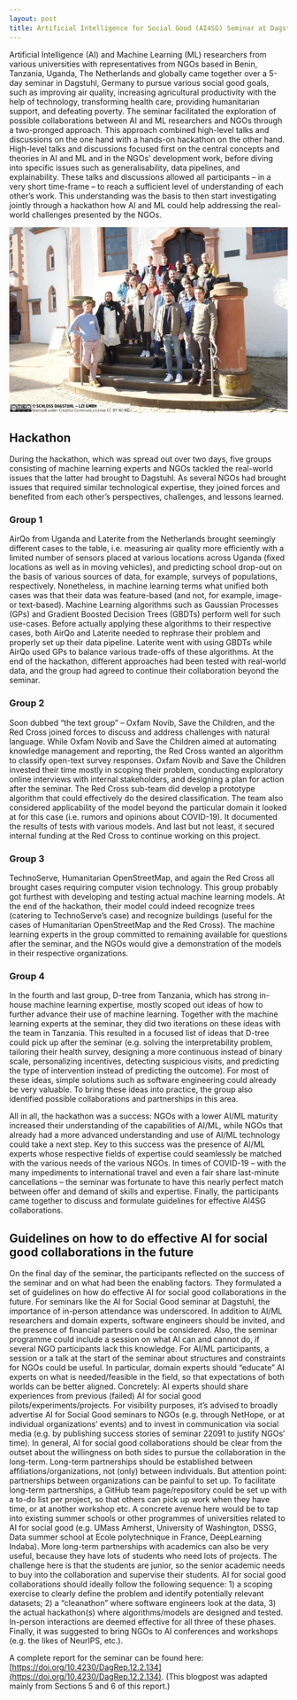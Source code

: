 ```yaml
---
layout: post
title: Artificial Intelligence for Social Good (AI4SG) Seminar at Dagstuhl 2022
---
```


Artificial Intelligence (AI) and Machine Learning (ML) researchers from various universities with representatives from NGOs based in Benin, Tanzania, Uganda, The Netherlands and globally came together over a 5-day seminar in Dagstuhl, Germany to pursue various social good goals, such as improving air quality, increasing agricultural productivity with the help of technology, transforming health care, providing humanitarian support, and defeating poverty. The seminar facilitated the exploration of possible collaborations between AI and ML researchers and NGOs through a two-pronged approach. This approach combined high-level talks and discussions on the one hand with a hands-on hackathon on the other hand. High-level talks and discussions focused first on the central concepts and theories in AI and ML and in the NGOs’ development work, before diving into specific issues such as generalisability, data pipelines, and explainability. These talks and discussions allowed all participants – in a very short time-frame – to reach a sufficient level of understanding of each other’s work. This understanding was the basis to then start investigating jointly through a hackathon how AI and ML could help addressing the real-world challenges presented by the NGOs.

![image](/images/Dagstuhl.photo.small.jpg)

## Hackathon 

During the hackathon, which was spread out over two days, five groups consisting of machine learning experts and NGOs tackled the real-world issues that the latter had brought to Dagstuhl. As several NGOs had brought issues that required similar technological expertise, they joined forces and benefited from each other’s perspectives, challenges, and lessons learned. 

### Group 1 
AirQo from Uganda and Laterite from the Netherlands brought seemingly different cases to the table, i.e. measuring air quality more efficiently with a limited number of sensors placed at various locations across Uganda (fixed locations as well as in moving vehicles), and predicting school drop-out on the basis of various sources of data, for example, surveys of populations, respectively. Nonetheless, in machine learning terms what unified both cases was that their data was feature-based (and not, for example, image- or text-based). Machine Learning algorithms such as Gaussian Processes (GPs) and Gradient Boosted Decision Trees (GBDTs) perform well for such use-cases. Before actually applying these algorithms to their respective cases, both AirQo and Laterite needed to rephrase their problem and properly set up their data pipeline. Laterite went with using GBDTs while AirQo used GPs to balance various trade-offs of these algorithms. At the end of the hackathon, different approaches had been tested with real-world data, and the group had agreed to continue their collaboration beyond the seminar. 

### Group 2 
Soon dubbed “the text group” – Oxfam Novib, Save the Children, and the Red Cross joined forces to discuss and address challenges with natural language. While Oxfam Novib and Save the Children aimed at automating knowledge management and reporting, the Red Cross wanted an algorithm to classify open-text survey responses. Oxfam Novib and Save the Children invested their time mostly in scoping their problem, conducting exploratory online interviews with internal stakeholders, and designing a plan for action after the seminar. The Red Cross sub-team did develop a prototype algorithm that could effectively do the desired classification. The team also considered applicability of the model beyond the particular domain it looked at for this case (i.e. rumors and opinions about COVID-19). It documented the results of tests with various models. And last but not least, it secured internal funding at the Red Cross to continue working on this project. 

### Group 3 
TechnoServe, Humanitarian OpenStreetMap, and again the Red Cross all brought cases requiring computer vision technology. This group probably got furthest with developing and testing actual machine learning models. At the end of the hackathon, their model could indeed recognize trees (catering to TechnoServe’s case) and recognize buildings (useful for the cases of Humanitarian OpenStreetMap and the Red Cross). The machine learning experts in the group committed to remaining available for questions after the seminar, and the NGOs would give a demonstration of the models in their respective organizations. 

### Group 4 
In the fourth and last group, D-tree from Tanzania, which has strong in-house machine learning expertise, mostly scoped out ideas of how to further advance their use of machine learning. Together with the machine learning experts at the seminar, they did two iterations on these ideas with the team in Tanzania. This resulted in a focused list of ideas that D-tree could pick up after the seminar (e.g. solving the interpretability problem, tailoring their health survey, designing a more continuous instead of binary scale, personalizing incentives, detecting suspicious visits, and predicting the type of intervention instead of predicting the outcome). For most of these ideas, simple solutions such as software engineering could already be very valuable. To bring these ideas into practice, the group also identified possible collaborations and partnerships in this area. 

All in all, the hackathon was a success: NGOs with a lower AI/ML maturity increased their understanding of the capabilities of AI/ML, while NGOs that already had a more advanced understanding and use of AI/ML technology could take a next step. Key to this success was the presence of AI/ML experts whose respective fields of expertise could seamlessly be matched with the various needs of the various NGOs. In times of COVID-19 – with the many impediments to international travel and even a fair share last-minute cancellations – the seminar was fortunate to have this nearly perfect match between offer and demand of skills and expertise. Finally, the participants came together to discuss and formulate guidelines for effective AI4SG collaborations.


## Guidelines on how to do effective AI for social good collaborations in the future

On the final day of the seminar, the participants reflected on the success of the seminar and on what had been the enabling factors. They formulated a set of guidelines on how do effective AI for social good collaborations in the future. For seminars like the AI for Social Good seminar at Dagstuhl, the importance of in-person attendance was underscored. In addition to AI/ML researchers and domain experts, software engineers should be invited, and the presence of financial partners could be considered. Also, the seminar programme could include a session on what AI can and cannot do, if several NGO participants lack this knowledge. For AI/ML participants, a session or a talk at the start of the seminar about structures and constraints for NGOs could be useful. In particular, domain experts should “educate” AI experts on what is needed/feasible in the field, so that expectations of both worlds can be better aligned. Concretely: AI experts should share experiences from previous (failed) AI for social good pilots/experiments/projects. For visibility purposes, it’s advised to broadly advertise AI for Social Good seminars to NGOs (e.g. through NetHope, or at individual organizations’ events) and to invest in communication via social media (e.g. by publishing success stories of seminar 22091 to justify NGOs’ time). In general, AI for social good collaborations should be clear from the outset about the willingness on both sides to pursue the collaboration in the long-term. Long-term partnerships should be established between affiliations/organizations, not (only) between individuals. But attention point: partnerships between organizations can be painful to set up. To facilitate long-term partnerships, a GitHub team page/repository could be set up with a to-do list per project, so that others can pick up work when they have time, or at another workshop etc. A concrete avenue here would be to tap into existing summer schools or other programmes of universities related to AI for social good (e.g. UMass Amherst, University of Washington, DSSG, Data summer school at Ecole polytechnique in France, DeepLearning Indaba). More long-term partnerships with academics can also be very useful, because they have lots of students who need lots of projects. The challenge here is that the students are junior, so the senior academic needs to buy into the collaboration and supervise their students. AI for social good collaborations should ideally follow the following sequence: 1) a scoping exercise to clearly define the problem and identify potentially relevant datasets; 2) a “cleanathon” where software engineers look at the data, 3) the actual hackathon(s) where algorithms/models are designed and tested. In-person interactions are deemed effective for all three of these phases. Finally, it was suggested to bring NGOs to AI conferences and workshops (e.g. the likes of NeurIPS, etc.).

A complete report for the seminar can be found here: [https://doi.org/10.4230/DagRep.12.2.134](https://doi.org/10.4230/DagRep.12.2.134).
(This blogpost was adapted mainly from Sections 5 and 6 of this report.)
